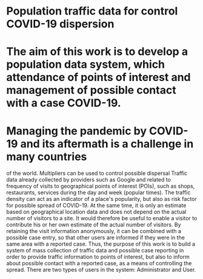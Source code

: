 # Population traffic data for control COVID-19 dispersion

# The aim of this work is to develop a population data system, which attendance of points of interest and management of possible contact with a case COVID-19.
# Managing the pandemic by COVID-19 and its aftermath is a challenge in many countries
of the world. Multipliers can be used to control possible dispersal
Traffic data already collected by providers such as Google and related to
frequency of visits to geographical points of interest (POIs), such as shops, restaurants,
services during the day and week (popular times).
The traffic density can act as an indicator of a place's popularity, but also as
risk factor for possible spread of COVID-19. 
At the same time, it is only an estimate based on geographical location data and does not depend on the actual number of visitors to a site. It would therefore be useful to enable a visitor to contribute his or her own estimate of the actual number of visitors. By retaining the visit information anonymously, it can be combined with a possible case entry, so that other users are informed if they were in the same area with a reported case. Thus, the purpose of this work is to build a system of mass collection of traffic data and possible case reporting in order to provide traffic information to points of interest, but also to inform about possible contact with a reported case, as a means of controlling the spread. There are two types of users in the system: Administrator and User.
